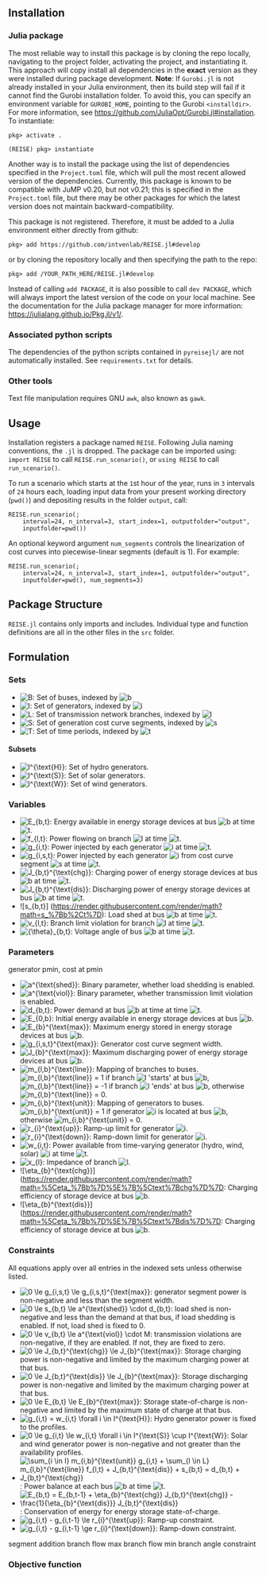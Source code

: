 ## Installation

### Julia package

The most reliable way to install this package is by cloning the repo locally,
navigating to the project folder, activating the project, and instantiating it.
This approach will copy install all dependencies in the **exact** version as
they were installed during package development. **Note**: If `Gurobi.jl` is not
already installed in your Julia environment, then its build step will fail if
it cannot find the Gurobi installation folder. To avoid this, you can specify
an environment variable for `GUROBI_HOME`, pointing to the Gurobi
`<installdir>`.
For more information, see https://github.com/JuliaOpt/Gurobi.jl#installation.
To instantiate:

```
pkg> activate .

(REISE) pkg> instantiate
```

Another way is to install the package using the list of dependencies specified
in the `Project.toml` file, which will pull the most recent allowed version of
the dependencies. Currently, this package is known to be compatible with JuMP
v0.20, but not v0.21; this is specified in the `Project.toml` file, but there
may be other packages for which the latest version does not maintain
backward-compatibility.

This package is not registered. Therefore, it must be added to a Julia
environment either directly from github:
```
pkg> add https://github.com/intvenlab/REISE.jl#develop
```
or by cloning the repository locally and then specifying the path to the repo:
```
pkg> add /YOUR_PATH_HERE/REISE.jl#develop
```

Instead of calling `add PACKAGE`, it is also possible to call `dev PACKAGE`,
which will always import the latest version of the code on your local machine.
See the documentation for the Julia package manager for more information:
https://julialang.github.io/Pkg.jl/v1/.

### Associated python scripts

The dependencies of the python scripts contained in `pyreisejl/` are not
automatically installed. See `requirements.txt` for details.

### Other tools

Text file manipulation requires GNU `awk`, also known as `gawk`.

## Usage

Installation registers a package named `REISE`. Following Julia naming
conventions, the `.jl` is dropped. The package can be imported using:
`import REISE` to call `REISE.run_scenario()`, or `using REISE` to call
`run_scenario()`.

To run a scenario which starts at the `1`st hour of the year, runs in `3`
intervals of `24` hours each, loading input data from your present working
directory (`pwd()`) and depositing results in the folder `output`, call:
```
REISE.run_scenario(;
    interval=24, n_interval=3, start_index=1, outputfolder="output",
    inputfolder=pwd())
```
An optional keyword argument `num_segments` controls the linearization of cost
curves into piecewise-linear segments (default is 1). For example:
```
REISE.run_scenario(;
    interval=24, n_interval=3, start_index=1, outputfolder="output",
    inputfolder=pwd(), num_segments=3)
```

## Package Structure

`REISE.jl` contains only imports and includes. Individual type and function
definitions are all in the other files in the `src` folder.

## Formulation

[comment]: # (LaTeX via https://alexanderrodin.com/github-latex-markdown/)

### Sets

- ![B](https://render.githubusercontent.com/render/math?math=B): 
Set of buses, indexed by
![b](https://render.githubusercontent.com/render/math?math=b)
- ![I](https://render.githubusercontent.com/render/math?math=I): 
Set of generators, indexed by
![i](https://render.githubusercontent.com/render/math?math=i)
- ![L](https://render.githubusercontent.com/render/math?math=L): 
Set of transmission network branches, indexed by
![l](https://render.githubusercontent.com/render/math?math=l)
- ![S](https://render.githubusercontent.com/render/math?math=S): 
Set of generation cost curve segments, indexed by
![s](https://render.githubusercontent.com/render/math?math=s)
- ![T](https://render.githubusercontent.com/render/math?math=T): 
Set of time periods, indexed by
![t](https://render.githubusercontent.com/render/math?math=t)

#### Subsets

- ![I^{\text{H}}](https://render.githubusercontent.com/render/math?math=I%5E%7B%5Ctext%7BH%7D%7D):
Set of hydro generators.
- ![I^{\text{S}}](https://render.githubusercontent.com/render/math?math=I%5E%7B%5Ctext%7BS%7D%7D):
Set of solar generators.
- ![I^{\text{W}}](https://render.githubusercontent.com/render/math?math=I%5E%7B%5Ctext%7BW%7D%7D):
Set of wind generators.

### Variables

- ![E_{b,t}](https://render.githubusercontent.com/render/math?math=E_%7Bb%2Ct%7D):
Energy available in energy storage devices at bus ![b](https://render.githubusercontent.com/render/math?math=b)
at time ![t](https://render.githubusercontent.com/render/math?math=t).
- ![f_{l,t}](https://render.githubusercontent.com/render/math?math=f_%7Bl%2Ct%7D):
Power flowing on branch ![l](https://render.githubusercontent.com/render/math?math=l)
at time ![t](https://render.githubusercontent.com/render/math?math=t).
- ![g_{i,t}](https://render.githubusercontent.com/render/math?math=g_%7Bi%2Ct%7D): 
Power injected by each generator ![i](https://render.githubusercontent.com/render/math?math=i)
at time ![t](https://render.githubusercontent.com/render/math?math=t).
- ![g_{i,s,t}](https://render.githubusercontent.com/render/math?math=g_%7Bi%2Cs%2Ct%7D):
Power injected by each generator ![i](https://render.githubusercontent.com/render/math?math=i)
from cost curve segment ![s](https://render.githubusercontent.com/render/math?math=s)
at time ![t](https://render.githubusercontent.com/render/math?math=t).
- ![J_{b,t}^{\text{chg}}](https://render.githubusercontent.com/render/math?math=J_%7Bb%2Ct%7D%5E%7B%5Ctext%7Bchg%7D%7D):
Charging power of energy storage devices at bus ![b](https://render.githubusercontent.com/render/math?math=b)
at time ![t](https://render.githubusercontent.com/render/math?math=t).
- ![J_{b,t}^{\text{dis}}](https://render.githubusercontent.com/render/math?math=J_%7Bb%2Ct%7D%5E%7B%5Ctext%7Bchg%7D%7D):
Discharging power of energy storage devices at bus ![b](https://render.githubusercontent.com/render/math?math=b)
at time ![t](https://render.githubusercontent.com/render/math?math=t).
- ![s_{b,t}] (https://render.githubusercontent.com/render/math?math=s_%7Bb%2Ct%7D):
Load shed at bus ![b](https://render.githubusercontent.com/render/math?math=b)
at time ![t](https://render.githubusercontent.com/render/math?math=t).
- ![v_{l,t}](https://render.githubusercontent.com/render/math?math=v_%7Bl%2Ct%7D):
Branch limit violation for branch ![l](https://render.githubusercontent.com/render/math?math=l)
at time ![t](https://render.githubusercontent.com/render/math?math=t).
- ![{\theta}_{b,t}](https://render.githubusercontent.com/render/math?math=%7B%5Ctheta%7D_%7Bb%2Ct%7D):
Voltage angle of bus ![b](https://render.githubusercontent.com/render/math?math=b)
at time ![t](https://render.githubusercontent.com/render/math?math=t).

### Parameters

generator pmin, cost at pmin

- ![a^{\text{shed}}](https://render.githubusercontent.com/render/math?math=a%5E%7B%5Ctext%7Bshed%7D%7D):
Binary parameter, whether load shedding is enabled.
- ![a^{\text{viol}}](https://render.githubusercontent.com/render/math?math=a%5E%7B%5Ctext%7Bviol%7D%7D):
Binary parameter, whether transmission limit violation is enabled.
- ![d_{b,t}](https://render.githubusercontent.com/render/math?math=d_%7Bb%2Ct%7D):
Power demand at bus ![b](https://render.githubusercontent.com/render/math?math=b)
at time at time ![t](https://render.githubusercontent.com/render/math?math=t).
- ![E_{0,b}](https://render.githubusercontent.com/render/math?math=E_%7B0%2Cb%7D):
Initial energy available in energy storage devices at bus ![b](https://render.githubusercontent.com/render/math?math=b).
- ![E_{b}^{\text{max}}](https://render.githubusercontent.com/render/math?math=E_%7Bb%7D%5E%7B%5Ctext%7Bmax%7D%7D):
Maximum energy stored in energy storage devices at bus ![b](https://render.githubusercontent.com/render/math?math=b).
- ![g_{i,s,t}^{\text{max}}](https://render.githubusercontent.com/render/math?math=g%5E%7B%5Ctext%7Bmax%7D%7D_%7Bi%2Cs%2Ct%7D):
Generator cost curve segment width.
- ![J_{b}^{\text{max}}](https://render.githubusercontent.com/render/math?math=J_%7Bb%7D%5E%7B%5Ctext%7Bmax%7D%7D):
Maximum discharging power of energy storage devices at bus ![b](https://render.githubusercontent.com/render/math?math=b).
- ![m_{l,b}^{\text{line}}](https://render.githubusercontent.com/render/math?math=m_%7Bl%2Cb%7D%5E%7B%5Ctext%7Bline%7D%7D):
Mapping of branches to buses. 
![m_{l,b}^{\text{line}} = 1](https://render.githubusercontent.com/render/math?math=m_%7Bl%2Cb%7D%5E%7B%5Ctext%7Bline%7D%7D%20%3D%201)
if branch ![l](https://render.githubusercontent.com/render/math?math=l) 'starts'
at bus ![b](https://render.githubusercontent.com/render/math?math=b),
![m_{l,b}^{\text{line}} = -1](https://render.githubusercontent.com/render/math?math=m_%7Bl%2Cb%7D%5E%7B%5Ctext%7Bline%7D%7D%20%3D%20-1)
if branch ![l](https://render.githubusercontent.com/render/math?math=l) 'ends'
at bus ![b](https://render.githubusercontent.com/render/math?math=b),
otherwise ![m_{l,b}^{\text{line}} = 0](https://render.githubusercontent.com/render/math?math=m_%7Bl%2Cb%7D%5E%7B%5Ctext%7Bline%7D%7D%20%3D%200).
- ![m_{i,b}^{\text{unit}}](https://render.githubusercontent.com/render/math?math=m_%7Bi%2Cb%7D%5E%7B%5Ctext%7Bunit%7D%7D):
Mapping of generators to buses.
![m_{i,b}^{\text{unit}} = 1](https://render.githubusercontent.com/render/math?math=m_%7Bi%2Cb%7D%5E%7B%5Ctext%7Bunit%7D%7D%20%3D%201)
if generator ![i](https://render.githubusercontent.com/render/math?math=i)
is located at bus ![b](https://render.githubusercontent.com/render/math?math=b),
otherwise ![m_{i,b}^{\text{unit}} = 0](https://render.githubusercontent.com/render/math?math=m_%7Bi%2Cb%7D%5E%7B%5Ctext%7Bunit%7D%7D%20%3D%200).
- ![r_{i}^{\text{up}}](https://render.githubusercontent.com/render/math?math=r_%7Bi%7D%5E%7B%5Ctext%7Bup%7D%7D):
Ramp-up limit for generator ![i](https://render.githubusercontent.com/render/math?math=i).
- ![r_{i}^{\text{down}}](https://render.githubusercontent.com/render/math?math=r_%7Bi%7D%5E%7B%5Ctext%7Bdown%7D%7D):
Ramp-down limit for generator ![i](https://render.githubusercontent.com/render/math?math=i).
- ![w_{i,t}](https://render.githubusercontent.com/render/math?math=w_%7Bi%2Ct%7D):
Power available from time-varying generator (hydro, wind, solar) ![i](https://render.githubusercontent.com/render/math?math=i)
at time ![t](https://render.githubusercontent.com/render/math?math=t).
- ![x_{l}](https://render.githubusercontent.com/render/math?math=x_%7Bl%7D):
Impedance of branch ![l](https://render.githubusercontent.com/render/math?math=l).
- ![\eta_{b}^{\text{chg}}](https://render.githubusercontent.com/render/math?math=%5Ceta_%7Bb%7D%5E%7B%5Ctext%7Bchg%7D%7D:
Charging efficiency of storage device at bus ![b](https://render.githubusercontent.com/render/math?math=b).
- ![\eta_{b}^{\text{dis}}](https://render.githubusercontent.com/render/math?math=%5Ceta_%7Bb%7D%5E%7B%5Ctext%7Bdis%7D%7D:
Charging efficiency of storage device at bus ![b](https://render.githubusercontent.com/render/math?math=b).


### Constraints

All equations apply over all entries in the indexed sets unless otherwise listed.

- ![0 \le g_{i,s,t} \le g_{i,s,t}^{\text{max}}](https://render.githubusercontent.com/render/math?math=0%5Cle%20g_%7Bi%2Cs%2Ct%7D%5Cle%20g%5E%7B%5Ctext%7Bmax%7D%7D_%7Bi%2Cs%2Ct%7D):
generator segment power is non-negative and less than the segment width.
- ![0 \le s_{b,t} \le a^{\text{shed}} \cdot d_{b,t}](https://render.githubusercontent.com/render/math?math=0%20%5Cle%20s_%7Bb%2Ct%7D%20%5Cle%20a%5E%7B%5Ctext%7Bshed%7D%7D%20%5Ccdot%20d_%7Bb%2Ct%7D):
load shed is non-negative and less than the demand at that bus, if load shedding is enabled.
If not, load shed is fixed to 0.
- ![0 \le v_{b,t} \le a^{\text{viol}} \cdot M](https://render.githubusercontent.com/render/math?math=0%20%5Cle%20v_%7Bb%2Ct%7D%20%5Cle%20a%5E%7B%5Ctext%7Bshed%7D%7D%20%5Ccdot%20M):
transmission violations are non-negative, if they are enabled.
If not, they are fixed to zero.
- ![0 \le J_{b,t}^{\text{chg}} \le J_{b}^{\text{max}}](https://render.githubusercontent.com/render/math?math=0%20%5Cle%20J_%7Bb%2Ct%7D%5E%7B%5Ctext%7Bchg%7D%7D%20%5Cle%20J_%7Bb%7D%5E%7B%5Ctext%7Bmax%7D%7D):
Storage charging power is non-negative and limited by the maximum charging power at that bus.
- ![0 \le J_{b,t}^{\text{dis}} \le J_{b}^{\text{max}}](https://render.githubusercontent.com/render/math?math=0%20%5Cle%20J_%7Bb%2Ct%7D%5E%7B%5Ctext%7Bdis%7D%7D%20%5Cle%20J_%7Bb%7D%5E%7B%5Ctext%7Bmax%7D%7D):
Storage discharging power is non-negative and limited by the maximum charging power at that bus.
- ![0 \le E_{b,t} \le E_{b}^{\text{max}}](https://render.githubusercontent.com/render/math?math=0%20%5Cle%20E_%7Bb%2Ct%7D%20%5Cle%20E_%7Bb%7D%5E%7B%5Ctext%7Bmax%7D%7D):
Storage state-of-charge is non-negative and limited by the maximum state of charge at that bus.
- ![g_{i,t} = w_{i,t} \forall i \in I^{\text{H}}](https://render.githubusercontent.com/render/math?math=g_%7Bi%2Cs%7D%20%3D%20w_%7Bi%2Ct%7D%20%5Cforall%20i%20%5Cin%20I%5E%7B%5Ctext%7BH%7D%7D):
Hydro generator power is fixed to the profiles.
- ![0 \le g_{i,t} \le w_{i,t} \forall i \in I^{\text{S}} \cup I^{\text{W}}](https://render.githubusercontent.com/render/math?math=0%20%5Cle%20g_%7Bi%2Cs%7D%20%5Cle%20w_%7Bi%2Ct%7D%20%5Cforall%20i%20%5Cin%20I%5E%7B%5Ctext%7BS%7D%7D%20%5Ccup%20I%5E%7B%5Ctext%7BW%7D%7D):
Solar and wind generator power is non-negative and not greater than the availability profiles.
- ![\sum_{i \in I} m_{i,b}^{\text{unit}} g_{i,t} + \sum_{l \in L} m_{l,b}^{\text{line}} f_{l,t} + J_{b,t}^{\text{dis}} + s_{b,t} = d_{b,t} + J_{b,t}^{\text{chg}}](https://render.githubusercontent.com/render/math?math=%5Csum_%7Bi%20%5Cin%20I%7D%20m_%7Bi%2Cb%7D%5E%7B%5Ctext%7Bunit%7D%7D%20g_%7Bi%2Ct%7D%20%2B%20%5Csum_%7Bl%20%5Cin%20L%7D%20m_%7Bl%2Cb%7D%5E%7B%5Ctext%7Bline%7D%7D%20f_%7Bl%2Ct%7D%20%2B%20J_%7Bb%2Ct%7D%5E%7B%5Ctext%7Bdis%7D%7D%20%2B%20s_%7Bb%2Ct%7D%20%3D%20d_%7Bb%2Ct%7D%20%2B%20J_%7Bb%2Ct%7D%5E%7B%5Ctext%7Bchg%7D%7D):
Power balance at each bus ![b](https://render.githubusercontent.com/render/math?math=b)
at time ![t](https://render.githubusercontent.com/render/math?math=t).
- ![E_{b,t} = E_{b,t-1} + \eta_{b}^{\text{chg}} J_{b,t}^{\text{chg}} - \frac{1}{\eta_{b}^{\text{dis}}} J_{b,t}^{\text{dis}}](https://render.githubusercontent.com/render/math?math=E_%7Bb%2Ct%7D%20%3D%20E_%7Bb%2Ct-1%7D%20%2B%20%5Ceta_%7Bb%7D%5E%7B%5Ctext%7Bchg%7D%7D%20J_%7Bb%2Ct%7D%5E%7B%5Ctext%7Bchg%7D%7D%20-%20%5Cfrac%7B1%7D%7B%5Ceta_%7Bb%7D%5E%7B%5Ctext%7Bdis%7D%7D%7D%20J_%7Bb%2Ct%7D%5E%7B%5Ctext%7Bdis%7D%7D):
Conservation of energy for energy storage state-of-charge.
- ![g_{i,t} - g_{i,t-1} \le r_{i}^{\text{up}}](https://render.githubusercontent.com/render/math?math=g_%7Bi%2Ct%7D%20-%20g_%7Bi%2Ct-1%7D%20%5Cle%20r_%7Bi%7D%5E%7B%5Ctext%7Bup%7D%7D):
Ramp-up constraint.
- ![g_{i,t} - g_{i,t-1} \ge r_{i}^{\text{down}}](https://render.githubusercontent.com/render/math?math=g_%7Bi%2Ct%7D%20-%20g_%7Bi%2Ct-1%7D%20%5Cge%20r_%7Bi%7D%5E%7B%5Ctext%7Bdown%7D%7D):
Ramp-down constraint.

segment addition
branch flow max
branch flow min
branch angle constraint

### Objective function
